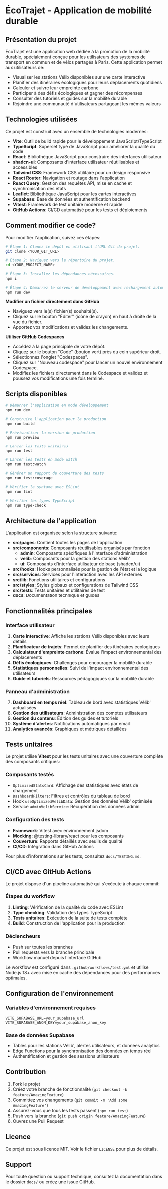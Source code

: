 
# ÉcoTrajet - Application de mobilité durable

## Présentation du projet

ÉcoTrajet est une application web dédiée à la promotion de la mobilité durable, spécialement conçue pour les utilisateurs des systèmes de transport en commun et de vélos partagés à Paris. Cette application permet aux utilisateurs de:

- Visualiser les stations Vélib disponibles sur une carte interactive
- Planifier des itinéraires écologiques pour leurs déplacements quotidiens
- Calculer et suivre leur empreinte carbone
- Participer à des défis écologiques et gagner des récompenses
- Consulter des tutoriels et guides sur la mobilité durable
- Rejoindre une communauté d'utilisateurs partageant les mêmes valeurs

## Technologies utilisées

Ce projet est construit avec un ensemble de technologies modernes:

- **Vite**: Outil de build rapide pour le développement JavaScript/TypeScript
- **TypeScript**: Superset typé de JavaScript pour améliorer la qualité du code
- **React**: Bibliothèque JavaScript pour construire des interfaces utilisateur
- **shadcn-ui**: Composants d'interface utilisateur réutilisables et accessibles
- **Tailwind CSS**: Framework CSS utilitaire pour un design responsive
- **React Router**: Navigation et routage dans l'application
- **React Query**: Gestion des requêtes API, mise en cache et synchronisation des états
- **Leaflet**: Bibliothèque JavaScript pour les cartes interactives
- **Supabase**: Base de données et authentification backend
- **Vitest**: Framework de test unitaire moderne et rapide
- **GitHub Actions**: CI/CD automatisé pour les tests et déploiements

## Comment modifier ce code?

Pour modifier l'application, suivez ces étapes:

```sh
# Étape 1: Clonez le dépôt en utilisant l'URL Git du projet.
git clone <YOUR_GIT_URL>

# Étape 2: Naviguez vers le répertoire du projet.
cd <YOUR_PROJECT_NAME>

# Étape 3: Installez les dépendances nécessaires.
npm i

# Étape 4: Démarrez le serveur de développement avec rechargement automatique.
npm run dev
```

**Modifier un fichier directement dans GitHub**

- Naviguez vers le(s) fichier(s) souhaité(s).
- Cliquez sur le bouton "Éditer" (icône de crayon) en haut à droite de la vue du fichier.
- Apportez vos modifications et validez les changements.

**Utiliser GitHub Codespaces**

- Accédez à la page principale de votre dépôt.
- Cliquez sur le bouton "Code" (bouton vert) près du coin supérieur droit.
- Sélectionnez l'onglet "Codespaces".
- Cliquez sur "Nouveau codespace" pour lancer un nouvel environnement Codespace.
- Modifiez les fichiers directement dans le Codespace et validez et poussez vos modifications une fois terminé.

## Scripts disponibles

```sh
# Démarrer l'application en mode développement
npm run dev

# Construire l'application pour la production
npm run build

# Prévisualiser la version de production
npm run preview

# Lancer les tests unitaires
npm run test

# Lancer les tests en mode watch
npm run test:watch

# Générer un rapport de couverture des tests
npm run test:coverage

# Vérifier la syntaxe avec ESLint
npm run lint

# Vérifier les types TypeScript
npm run type-check
```

## Architecture de l'application

L'application est organisée selon la structure suivante:

- **src/pages**: Contient toutes les pages de l'application
- **src/components**: Composants réutilisables organisés par fonction
  - **admin**: Composants spécifiques à l'interface d'administration
  - **velib**: Composants pour la gestion des stations Vélib'
  - **ui**: Composants d'interface utilisateur de base (shadcn/ui)
- **src/hooks**: Hooks personnalisés pour la gestion de l'état et la logique
- **src/services**: Services pour l'interaction avec les API externes
- **src/lib**: Fonctions utilitaires et configurations
- **src/styles**: Styles globaux et configurations de Tailwind CSS
- **src/tests**: Tests unitaires et utilitaires de test
- **docs**: Documentation technique et guides

## Fonctionnalités principales

### Interface utilisateur
1. **Carte interactive**: Affiche les stations Vélib disponibles avec leurs détails
2. **Planificateur de trajets**: Permet de planifier des itinéraires écologiques
3. **Calculateur d'empreinte carbone**: Évalue l'impact environnemental des déplacements
4. **Défis écologiques**: Challenges pour encourager la mobilité durable
5. **Statistiques personnelles**: Suivi de l'impact environnemental des utilisateurs
6. **Guide et tutoriels**: Ressources pédagogiques sur la mobilité durable

### Panneau d'administration
7. **Dashboard en temps réel**: Tableau de bord avec statistiques Vélib' actualisées
8. **Gestion des utilisateurs**: Administration des comptes utilisateurs
9. **Gestion du contenu**: Édition des guides et tutoriels
10. **Système d'alertes**: Notifications automatiques par email
11. **Analytics avancés**: Graphiques et métriques détaillées

## Tests unitaires

Le projet utilise **Vitest** pour les tests unitaires avec une couverture complète des composants critiques:

### Composants testés
- `OptimizedStatsCard`: Affichage des statistiques avec états de chargement
- `DashboardFilters`: Filtres et contrôles du tableau de bord
- Hook `useOptimizedVelibData`: Gestion des données Vélib' optimisée
- Service `adminVelibService`: Récupération des données admin

### Configuration des tests
- **Framework**: Vitest avec environnement jsdom
- **Mocking**: @testing-library/react pour les composants
- **Couverture**: Rapports détaillés avec seuils de qualité
- **CI/CD**: Intégration dans GitHub Actions

Pour plus d'informations sur les tests, consultez `docs/TESTING.md`.

## CI/CD avec GitHub Actions

Le projet dispose d'un pipeline automatisé qui s'exécute à chaque commit:

### Étapes du workflow
1. **Linting**: Vérification de la qualité du code avec ESLint
2. **Type checking**: Validation des types TypeScript
3. **Tests unitaires**: Exécution de la suite de tests complète
4. **Build**: Construction de l'application pour la production

### Déclencheurs
- Push sur toutes les branches
- Pull requests vers la branche principale
- Workflow manuel depuis l'interface GitHub

Le workflow est configuré dans `.github/workflows/test.yml` et utilise Node.js 18+ avec mise en cache des dépendances pour des performances optimales.

## Configuration de l'environnement

### Variables d'environnement requises
```env
VITE_SUPABASE_URL=your_supabase_url
VITE_SUPABASE_ANON_KEY=your_supabase_anon_key
```

### Base de données Supabase
- Tables pour les stations Vélib', alertes utilisateurs, et données analytics
- Edge Functions pour la synchronisation des données en temps réel
- Authentification et gestion des sessions utilisateurs

## Contribution

1. Fork le projet
2. Créez votre branche de fonctionnalité (`git checkout -b feature/AmazingFeature`)
3. Committez vos changements (`git commit -m 'Add some AmazingFeature'`)
4. Assurez-vous que tous les tests passent (`npm run test`)
5. Push vers la branche (`git push origin feature/AmazingFeature`)
6. Ouvrez une Pull Request

## Licence

Ce projet est sous licence MIT. Voir le fichier `LICENSE` pour plus de détails.

## Support

Pour toute question ou support technique, consultez la documentation dans le dossier `docs/` ou créez une issue GitHub.
